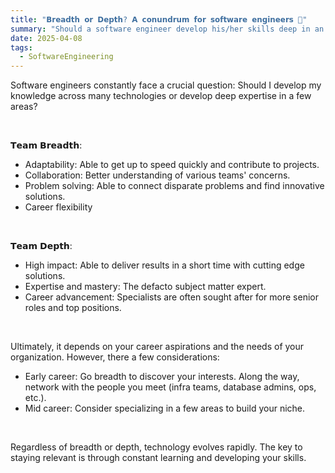 ```yaml
---
title: "𝗕𝗿𝗲𝗮𝗱𝘁𝗵 𝗼𝗿 𝗗𝗲𝗽𝘁𝗵? 𝗔 𝗰𝗼𝗻𝘂𝗻𝗱𝗿𝘂𝗺 𝗳𝗼𝗿 𝘀𝗼𝗳𝘁𝘄𝗮𝗿𝗲 𝗲𝗻𝗴𝗶𝗻𝗲𝗲𝗿𝘀 🤔"
summary: "Should a software engineer develop his/her skills deep in an area (depth) or across many areas (breadth)?"
date: 2025-04-08
tags:
  - SoftwareEngineering
---
```

Software engineers constantly face a crucial question: Should I develop my knowledge across many technologies or develop deep expertise in a few areas?

<br>

𝗧𝗲𝗮𝗺 𝗕𝗿𝗲𝗮𝗱𝘁𝗵:
- Adaptability: Able to get up to speed quickly and contribute to projects.
- Collaboration: Better understanding of various teams' concerns.
- Problem solving: Able to connect disparate problems and find innovative solutions.
- Career flexibility

<br>

𝗧𝗲𝗮𝗺 𝗗𝗲𝗽𝘁𝗵:
- High impact: Able to deliver results in a short time with cutting edge solutions.
- Expertise and mastery: The defacto subject matter expert.
- Career advancement: Specialists are often sought after for more senior roles and top positions.

<br>

Ultimately, it depends on your career aspirations and the needs of your organization. However, there a few considerations:
- Early career: Go breadth to discover your interests. Along the way, network with the people you meet (infra teams, database admins, ops, etc.).
- Mid career: Consider specializing in a few areas to build your niche.

<br>

Regardless of breadth or depth, technology evolves rapidly. The key to staying relevant is through constant learning and developing your skills.